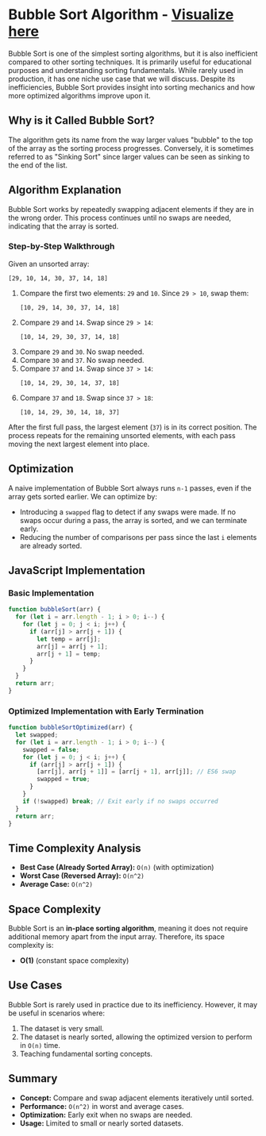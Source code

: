 # Bubble Sort Algorithm - [Visualize here](https://visualgo.net/en/sorting)

Bubble Sort is one of the simplest sorting algorithms, but it is also inefficient compared to other sorting techniques. It is primarily useful for educational purposes and understanding sorting fundamentals. While rarely used in production, it has one niche use case that we will discuss. Despite its inefficiencies, Bubble Sort provides insight into sorting mechanics and how more optimized algorithms improve upon it.

## Why is it Called Bubble Sort?

The algorithm gets its name from the way larger values "bubble" to the top of the array as the sorting process progresses. Conversely, it is sometimes referred to as "Sinking Sort" since larger values can be seen as sinking to the end of the list.

## Algorithm Explanation

Bubble Sort works by repeatedly swapping adjacent elements if they are in the wrong order. This process continues until no swaps are needed, indicating that the array is sorted.

### Step-by-Step Walkthrough

Given an unsorted array:

```plaintext
[29, 10, 14, 30, 37, 14, 18]
```

1. Compare the first two elements: `29` and `10`. Since `29 > 10`, swap them:
   ```plaintext
   [10, 29, 14, 30, 37, 14, 18]
   ```
2. Compare `29` and `14`. Swap since `29 > 14`:
   ```plaintext
   [10, 14, 29, 30, 37, 14, 18]
   ```
3. Compare `29` and `30`. No swap needed.
4. Compare `30` and `37`. No swap needed.
5. Compare `37` and `14`. Swap since `37 > 14`:
   ```plaintext
   [10, 14, 29, 30, 14, 37, 18]
   ```
6. Compare `37` and `18`. Swap since `37 > 18`:
   ```plaintext
   [10, 14, 29, 30, 14, 18, 37]
   ```

After the first full pass, the largest element (`37`) is in its correct position. The process repeats for the remaining unsorted elements, with each pass moving the next largest element into place.

## Optimization

A naive implementation of Bubble Sort always runs `n-1` passes, even if the array gets sorted earlier. We can optimize by:

- Introducing a `swapped` flag to detect if any swaps were made. If no swaps occur during a pass, the array is sorted, and we can terminate early.
- Reducing the number of comparisons per pass since the last `i` elements are already sorted.

## JavaScript Implementation

### Basic Implementation

```javascript
function bubbleSort(arr) {
  for (let i = arr.length - 1; i > 0; i--) {
    for (let j = 0; j < i; j++) {
      if (arr[j] > arr[j + 1]) {
        let temp = arr[j];
        arr[j] = arr[j + 1];
        arr[j + 1] = temp;
      }
    }
  }
  return arr;
}
```

### Optimized Implementation with Early Termination

```javascript
function bubbleSortOptimized(arr) {
  let swapped;
  for (let i = arr.length - 1; i > 0; i--) {
    swapped = false;
    for (let j = 0; j < i; j++) {
      if (arr[j] > arr[j + 1]) {
        [arr[j], arr[j + 1]] = [arr[j + 1], arr[j]]; // ES6 swap
        swapped = true;
      }
    }
    if (!swapped) break; // Exit early if no swaps occurred
  }
  return arr;
}
```

## Time Complexity Analysis

- **Best Case (Already Sorted Array):** `O(n)` (with optimization)
- **Worst Case (Reversed Array):** `O(n^2)`
- **Average Case:** `O(n^2)`

## Space Complexity

Bubble Sort is an **in-place sorting algorithm**, meaning it does not require additional memory apart from the input array. Therefore, its space complexity is:

- **O(1)** (constant space complexity)

## Use Cases

Bubble Sort is rarely used in practice due to its inefficiency. However, it may be useful in scenarios where:

1. The dataset is very small.
2. The dataset is nearly sorted, allowing the optimized version to perform in `O(n)` time.
3. Teaching fundamental sorting concepts.

## Summary

- **Concept:** Compare and swap adjacent elements iteratively until sorted.
- **Performance:** `O(n^2)` in worst and average cases.
- **Optimization:** Early exit when no swaps are needed.
- **Usage:** Limited to small or nearly sorted datasets.
